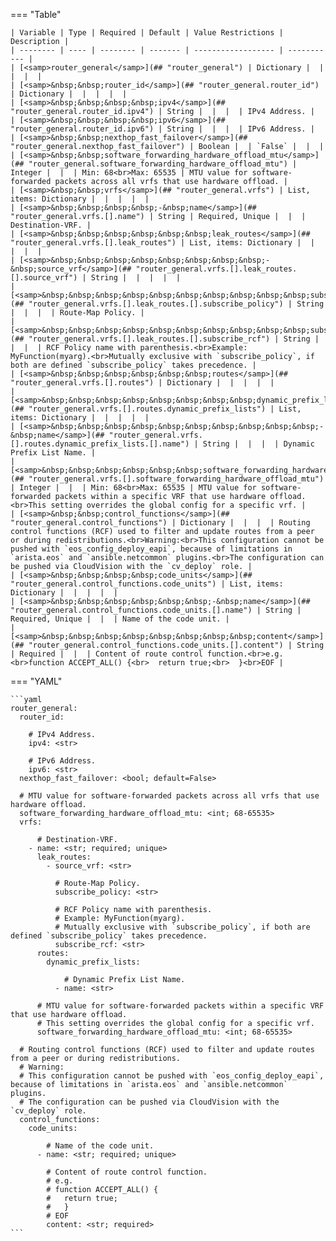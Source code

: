 <!--
  ~ Copyright (c) 2025 Arista Networks, Inc.
  ~ Use of this source code is governed by the Apache License 2.0
  ~ that can be found in the LICENSE file.
  -->
=== "Table"

    | Variable | Type | Required | Default | Value Restrictions | Description |
    | -------- | ---- | -------- | ------- | ------------------ | ----------- |
    | [<samp>router_general</samp>](## "router_general") | Dictionary |  |  |  |  |
    | [<samp>&nbsp;&nbsp;router_id</samp>](## "router_general.router_id") | Dictionary |  |  |  |  |
    | [<samp>&nbsp;&nbsp;&nbsp;&nbsp;ipv4</samp>](## "router_general.router_id.ipv4") | String |  |  |  | IPv4 Address. |
    | [<samp>&nbsp;&nbsp;&nbsp;&nbsp;ipv6</samp>](## "router_general.router_id.ipv6") | String |  |  |  | IPv6 Address. |
    | [<samp>&nbsp;&nbsp;nexthop_fast_failover</samp>](## "router_general.nexthop_fast_failover") | Boolean |  | `False` |  |  |
    | [<samp>&nbsp;&nbsp;software_forwarding_hardware_offload_mtu</samp>](## "router_general.software_forwarding_hardware_offload_mtu") | Integer |  |  | Min: 68<br>Max: 65535 | MTU value for software-forwarded packets across all vrfs that use hardware offload. |
    | [<samp>&nbsp;&nbsp;vrfs</samp>](## "router_general.vrfs") | List, items: Dictionary |  |  |  |  |
    | [<samp>&nbsp;&nbsp;&nbsp;&nbsp;-&nbsp;name</samp>](## "router_general.vrfs.[].name") | String | Required, Unique |  |  | Destination-VRF. |
    | [<samp>&nbsp;&nbsp;&nbsp;&nbsp;&nbsp;&nbsp;leak_routes</samp>](## "router_general.vrfs.[].leak_routes") | List, items: Dictionary |  |  |  |  |
    | [<samp>&nbsp;&nbsp;&nbsp;&nbsp;&nbsp;&nbsp;&nbsp;&nbsp;-&nbsp;source_vrf</samp>](## "router_general.vrfs.[].leak_routes.[].source_vrf") | String |  |  |  |  |
    | [<samp>&nbsp;&nbsp;&nbsp;&nbsp;&nbsp;&nbsp;&nbsp;&nbsp;&nbsp;&nbsp;subscribe_policy</samp>](## "router_general.vrfs.[].leak_routes.[].subscribe_policy") | String |  |  |  | Route-Map Policy. |
    | [<samp>&nbsp;&nbsp;&nbsp;&nbsp;&nbsp;&nbsp;&nbsp;&nbsp;&nbsp;&nbsp;subscribe_rcf</samp>](## "router_general.vrfs.[].leak_routes.[].subscribe_rcf") | String |  |  |  | RCF Policy name with parenthesis.<br>Example: MyFunction(myarg).<br>Mutually exclusive with `subscribe_policy`, if both are defined `subscribe_policy` takes precedence. |
    | [<samp>&nbsp;&nbsp;&nbsp;&nbsp;&nbsp;&nbsp;routes</samp>](## "router_general.vrfs.[].routes") | Dictionary |  |  |  |  |
    | [<samp>&nbsp;&nbsp;&nbsp;&nbsp;&nbsp;&nbsp;&nbsp;&nbsp;dynamic_prefix_lists</samp>](## "router_general.vrfs.[].routes.dynamic_prefix_lists") | List, items: Dictionary |  |  |  |  |
    | [<samp>&nbsp;&nbsp;&nbsp;&nbsp;&nbsp;&nbsp;&nbsp;&nbsp;&nbsp;&nbsp;-&nbsp;name</samp>](## "router_general.vrfs.[].routes.dynamic_prefix_lists.[].name") | String |  |  |  | Dynamic Prefix List Name. |
    | [<samp>&nbsp;&nbsp;&nbsp;&nbsp;&nbsp;&nbsp;software_forwarding_hardware_offload_mtu</samp>](## "router_general.vrfs.[].software_forwarding_hardware_offload_mtu") | Integer |  |  | Min: 68<br>Max: 65535 | MTU value for software-forwarded packets within a specific VRF that use hardware offload.<br>This setting overrides the global config for a specific vrf. |
    | [<samp>&nbsp;&nbsp;control_functions</samp>](## "router_general.control_functions") | Dictionary |  |  |  | Routing control functions (RCF) used to filter and update routes from a peer or during redistributions.<br>Warning:<br>This configuration cannot be pushed with `eos_config_deploy_eapi`, because of limitations in `arista.eos` and `ansible.netcommon` plugins.<br>The configuration can be pushed via CloudVision with the `cv_deploy` role. |
    | [<samp>&nbsp;&nbsp;&nbsp;&nbsp;code_units</samp>](## "router_general.control_functions.code_units") | List, items: Dictionary |  |  |  |  |
    | [<samp>&nbsp;&nbsp;&nbsp;&nbsp;&nbsp;&nbsp;-&nbsp;name</samp>](## "router_general.control_functions.code_units.[].name") | String | Required, Unique |  |  | Name of the code unit. |
    | [<samp>&nbsp;&nbsp;&nbsp;&nbsp;&nbsp;&nbsp;&nbsp;&nbsp;content</samp>](## "router_general.control_functions.code_units.[].content") | String | Required |  |  | Content of route control function.<br>e.g.<br>function ACCEPT_ALL() {<br>  return true;<br>  }<br>EOF |

=== "YAML"

    ```yaml
    router_general:
      router_id:

        # IPv4 Address.
        ipv4: <str>

        # IPv6 Address.
        ipv6: <str>
      nexthop_fast_failover: <bool; default=False>

      # MTU value for software-forwarded packets across all vrfs that use hardware offload.
      software_forwarding_hardware_offload_mtu: <int; 68-65535>
      vrfs:

          # Destination-VRF.
        - name: <str; required; unique>
          leak_routes:
            - source_vrf: <str>

              # Route-Map Policy.
              subscribe_policy: <str>

              # RCF Policy name with parenthesis.
              # Example: MyFunction(myarg).
              # Mutually exclusive with `subscribe_policy`, if both are defined `subscribe_policy` takes precedence.
              subscribe_rcf: <str>
          routes:
            dynamic_prefix_lists:

                # Dynamic Prefix List Name.
              - name: <str>

          # MTU value for software-forwarded packets within a specific VRF that use hardware offload.
          # This setting overrides the global config for a specific vrf.
          software_forwarding_hardware_offload_mtu: <int; 68-65535>

      # Routing control functions (RCF) used to filter and update routes from a peer or during redistributions.
      # Warning:
      # This configuration cannot be pushed with `eos_config_deploy_eapi`, because of limitations in `arista.eos` and `ansible.netcommon` plugins.
      # The configuration can be pushed via CloudVision with the `cv_deploy` role.
      control_functions:
        code_units:

            # Name of the code unit.
          - name: <str; required; unique>

            # Content of route control function.
            # e.g.
            # function ACCEPT_ALL() {
            #   return true;
            #   }
            # EOF
            content: <str; required>
    ```
